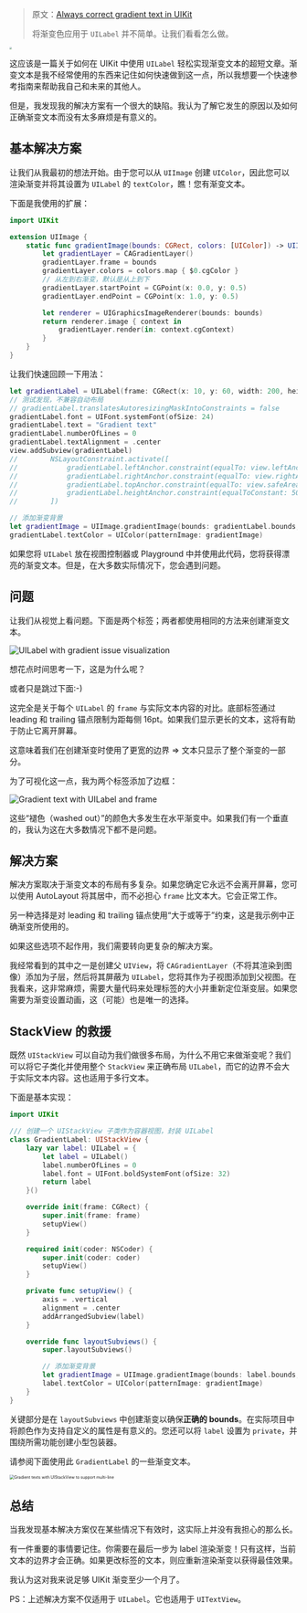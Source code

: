 > 原文：[Always correct gradient text in UIKit](https://nemecek.be/blog/143/always-correct-gradient-text-in-uikit)
>
> 将渐变色应用于 `UILabel` 并不简单。让我们看看怎么做。



<img src="https://tva1.sinaimg.cn/large/e6c9d24egy1h0oi7ulawmj20u01sxq4s.jpg" style="zoom: 25%;" />



这应该是一篇关于如何在 UIKit 中使用 `UILabel` 轻松实现渐变文本的超短文章。渐变文本是我不经常使用的东西来记住如何快速做到这一点，所以我想要一个快速参考指南来帮助我自己和未来的其他人。

但是，我发现我的解决方案有一个很大的缺陷。我认为了解它发生的原因以及如何正确渐变文本而没有太多麻烦是有意义的。

## 基本解决方案

让我们从我最初的想法开始。由于您可以从 `UIImage` 创建 `UIColor`，因此您可以渲染渐变并将其设置为 `UILabel` 的 `textColor`，瞧！您有渐变文本。

下面是我使用的扩展：

```swift
import UIKit

extension UIImage {
    static func gradientImage(bounds: CGRect, colors: [UIColor]) -> UIImage {
        let gradientLayer = CAGradientLayer()
        gradientLayer.frame = bounds
        gradientLayer.colors = colors.map { $0.cgColor }
        // 从左到右渐变，默认是从上到下
        gradientLayer.startPoint = CGPoint(x: 0.0, y: 0.5)
        gradientLayer.endPoint = CGPoint(x: 1.0, y: 0.5)

        let renderer = UIGraphicsImageRenderer(bounds: bounds)
        return renderer.image { context in
            gradientLayer.render(in: context.cgContext)
        }
    }
}
```

让我们快速回顾一下用法：

```swift
let gradientLabel = UILabel(frame: CGRect(x: 10, y: 60, width: 200, height: 50))
// 测试发现，不兼容自动布局
// gradientLabel.translatesAutoresizingMaskIntoConstraints = false
gradientLabel.font = UIFont.systemFont(ofSize: 24)
gradientLabel.text = "Gradient text"
gradientLabel.numberOfLines = 0
gradientLabel.textAlignment = .center
view.addSubview(gradientLabel)
//        NSLayoutConstraint.activate([
//            gradientLabel.leftAnchor.constraint(equalTo: view.leftAnchor, constant: 20),
//            gradientLabel.rightAnchor.constraint(equalTo: view.rightAnchor, constant: -20),
//            gradientLabel.topAnchor.constraint(equalTo: view.safeAreaLayoutGuide.topAnchor, constant: 20),
//            gradientLabel.heightAnchor.constraint(equalToConstant: 50)
//        ])

// 添加渐变背景
let gradientImage = UIImage.gradientImage(bounds: gradientLabel.bounds, colors: [.systemBlue, .systemRed])
gradientLabel.textColor = UIColor(patternImage: gradientImage)
```

如果您将 `UILabel` 放在视图控制器或 Playground 中并使用此代码，您将获得漂亮的渐变文本。但是，在大多数实际情况下，您会遇到问题。



## 问题

让我们从视觉上看问题。下面是两个标签；两者都使用相同的方法来创建渐变文本。

![UILabel with gradient issue visualization](https://nemecek.be/media/images/gradient-text-uilabel-issue.png)

想花点时间思考一下，这是为什么呢？

或者只是跳过下面:-)

这完全是关于每个 `UILabel` 的 `frame` 与实际文本内容的对比。底部标签通过 leading 和 trailing 锚点限制为距每侧 16pt。如果我们显示更长的文本，这将有助于防止它离开屏幕。

这意味着我们在创建渐变时使用了更宽的边界 => 文本只显示了整个渐变的一部分。

为了可视化这一点，我为两个标签添加了边框：

![Gradient text with UILabel and frame](https://nemecek.be/media/images/gradient-text-ui-label-issue-visualized.png)

这些“褪色（washed out）”的颜色大多发生在水平渐变中。如果我们有一个垂直的，我认为这在大多数情况下都不是问题。



## 解决方案

解决方案取决于渐变文本的布局有多复杂。如果您确定它永远不会离开屏幕，您可以使用 AutoLayout 将其居中，而不必担心 `frame` 比文本大。它会正常工作。

另一种选择是对 leading 和 trailing 锚点使用“大于或等于”约束，这是我示例中正确渐变所使用的。

如果这些选项不起作用，我们需要转向更复杂的解决方案。

我经常看到的其中之一是创建父 `UIView`，将 `CAGradientLayer`（不将其渲染到图像）添加为子层，然后将其屏蔽为 `UILabel`，您将其作为子视图添加到父视图。在我看来，这非常麻烦，需要大量代码来处理标签的大小并重新定位渐变层。如果您需要为渐变设置动画，这（可能）也是唯一的选择。



## StackView 的救援

既然 `UIStackView` 可以自动为我们做很多布局，为什么不用它来做渐变呢？我们可以将它子类化并使用整个 `StackView` 来正确布局 `UILabel`，而它的边界不会大于实际文本内容。这也适用于多行文本。



下面是基本实现：

```swift
import UIKit

/// 创建一个 UIStackView 子类作为容器视图，封装 UILabel
class GradientLabel: UIStackView {
    lazy var label: UILabel = {
        let label = UILabel()
        label.numberOfLines = 0
        label.font = UIFont.boldSystemFont(ofSize: 32)
        return label
    }()

    override init(frame: CGRect) {
        super.init(frame: frame)
        setupView()
    }

    required init(coder: NSCoder) {
        super.init(coder: coder)
        setupView()
    }

    private func setupView() {
        axis = .vertical
        alignment = .center
        addArrangedSubview(label)
    }

    override func layoutSubviews() {
        super.layoutSubviews()

        // 添加渐变背景
        let gradientImage = UIImage.gradientImage(bounds: label.bounds, colors: [.systemBlue, .systemRed])
        label.textColor = UIColor(patternImage: gradientImage)
    }
}
```

关键部分是在 `layoutSubviews` 中创建渐变以确保**正确的 bounds**。在实际项目中将颜色作为支持自定义的属性是有意义的。您还可以将 `label` 设置为 `private`，并围绕所需功能创建小型包装器。

请参阅下面使用此 `GradientLabel` 的一些渐变文本。

<img src="https://nemecek.be/media/images/gradient-text-with-uistackview-example.png" alt="Gradient texts with UIStackView to support multi-line" style="zoom:50%;" />





## 总结

当我发现基本解决方案仅在某些情况下有效时，这实际上并没有我担心的那么长。

有一件重要的事情要记住。你需要在最后一步为 label 渲染渐变！只有这样，当前文本的边界才会正确。如果更改标签的文本，则应重新渲染渐变以获得最佳效果。

我认为这对我来说足够 UIKit 渐变至少一个月了。

PS：上述解决方案不仅适用于 `UILabel`。它也适用于 `UITextView`。
